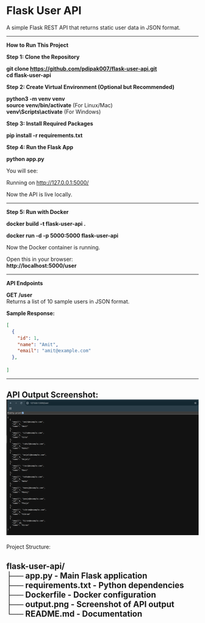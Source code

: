# Flask User API

A simple Flask REST API that returns static user data in JSON format.

---

**How to Run This Project**

**Step 1: Clone the Repository**

**git clone https://github.com/pdipak007/flask-user-api.git**  
**cd flask-user-api**

**Step 2: Create Virtual Environment (Optional but Recommended)**

**python3 -m venv venv**  
**source venv/bin/activate**  (For Linux/Mac)  
**venv\Scripts\activate**     (For Windows)

**Step 3: Install Required Packages**

**pip install -r requirements.txt**

**Step 4: Run the Flask App**

**python app.py**

You will see:

Running on http://127.0.0.1:5000/


Now the API is live locally.

---

**Step 5: Run with Docker**

**docker build -t flask-user-api .**

**docker run -d -p 5000:5000 flask-user-api**

Now the Docker container is running.

Open this in your browser:  
**http://localhost:5000/user**

---

**API Endpoints**

**GET /user**  
Returns a list of 10 sample users in JSON format.

**Sample Response:**

```json
[
  {
    "id": 1,
    "name": "Amit",
    "email": "amit@example.com"
  },
  
]
```
---
 API Output Screenshot: 
![API Output](output.png)
---
 Project Structure:

flask-user-api/  
├── **app.py**             - Main Flask application  
├── **requirements.txt**   - Python dependencies  
├── **Dockerfile**         - Docker configuration  
├── **output.png**         - Screenshot of API output  
└── **README.md**          - Documentation
---
